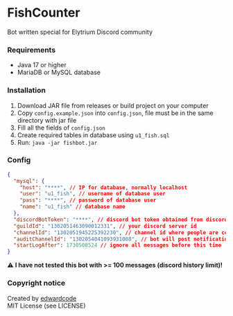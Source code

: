 # FishCounter
Bot written special for Elytrium Discord community

### Requirements
* Java 17 or higher
* MariaDB or MySQL database

### Installation
1. Download JAR file from releases or build project on your computer
2. Copy `config.example.json` into `config.json`, file must be in the same directory with jar file
3. Fill all the fields of `config.json`
4. Create required tables in database using `u1_fish.sql`
5. Run: `java -jar fishbot.jar`

### Config
```json
{
  "mysql": {
    "host": "****", // IP for database, normally localhost
    "user": "u1_fish", // username of database user
    "pass": "****", // password of database user
    "name": "u1_fish" // database name
  },
  "discordBotToken": "****", // discord bot token obtained from discord.com/developers/applications
  "guildId": "1302051463090012331", // your discord server id
  "channelId": "1302051945225392230", // channel id where people are counting fishes
  "auditChannelId": "1302054041093931008", // bot will post notification messages here
  "startLogAfter": 1730508524 // ignore all messages before this time
}
```


:warning: **I have not tested this bot with >= 100 messages (discord history limit)!**

### Copyright notice
Created by [edwardcode](https://edwardcode.net) \
MIT License (see LICENSE)